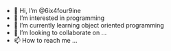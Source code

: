 - 👋 Hi, I’m @6ix4four9ine
- 👀 I’m interested in programming 
- 🌱 I’m currently learning object oriented programming 
- 💞️ I’m looking to collaborate on ...
- 📫 How to reach me ...

<!---
6ix4four9ine/6ix4four9ine is a ✨ special ✨ repository because its `README.md` (this file) appears on your GitHub profile.
You can click the Preview link to take a look at your changes.
--->
